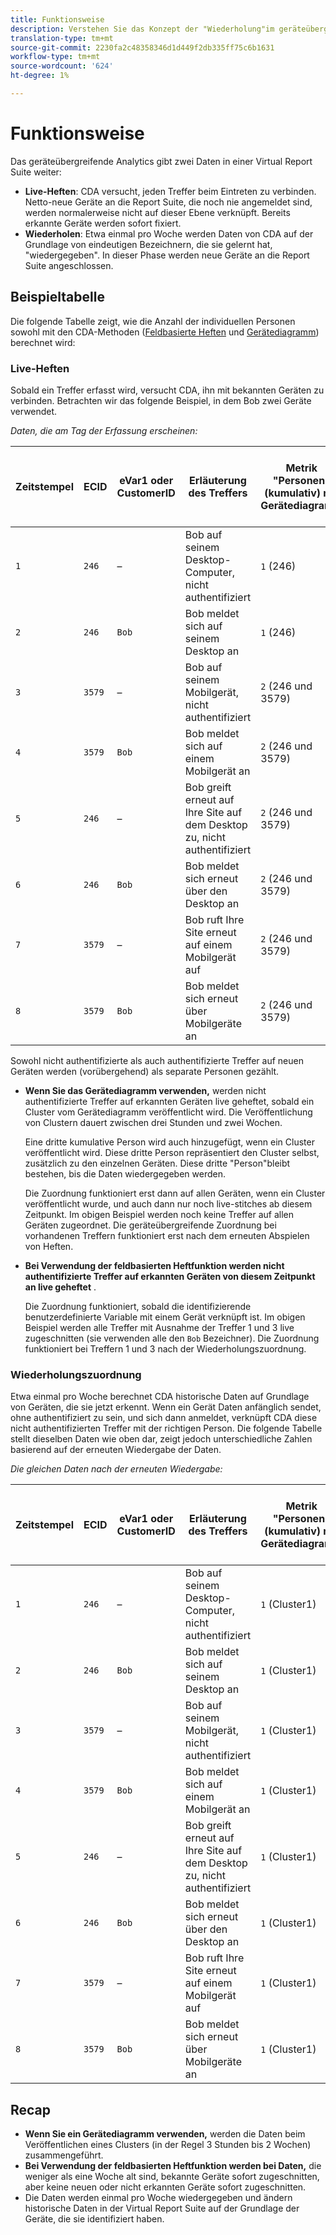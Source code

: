 ```yaml
---
title: Funktionsweise
description: Verstehen Sie das Konzept der "Wiederholung"im geräteübergreifenden Analytics.
translation-type: tm+mt
source-git-commit: 2230fa2c48358346d1d449f2db335ff75c6b1631
workflow-type: tm+mt
source-wordcount: '624'
ht-degree: 1%

---
```



# Funktionsweise

Das geräteübergreifende Analytics gibt zwei Daten in einer Virtual Report Suite weiter:

* **Live-Heften**: CDA versucht, jeden Treffer beim Eintreten zu verbinden. Netto-neue Geräte an die Report Suite, die noch nie angemeldet sind, werden normalerweise nicht auf dieser Ebene verknüpft. Bereits erkannte Geräte werden sofort fixiert.
* **Wiederholen**: Etwa einmal pro Woche werden Daten von CDA auf der Grundlage von eindeutigen Bezeichnern, die sie gelernt hat, &quot;wiedergegeben&quot;. In dieser Phase werden neue Geräte an die Report Suite angeschlossen.

## Beispieltabelle

Die folgende Tabelle zeigt, wie die Anzahl der individuellen Personen sowohl mit den CDA-Methoden ([Feldbasierte Heften](field-based-stitching.md) und [Gerätediagramm](device-graph.md)) berechnet wird:

### Live-Heften

Sobald ein Treffer erfasst wird, versucht CDA, ihn mit bekannten Geräten zu verbinden. Betrachten wir das folgende Beispiel, in dem Bob zwei Geräte verwendet.

*Daten, die am Tag der Erfassung erscheinen:*

| Zeitstempel | ECID | eVar1 oder CustomerID | Erläuterung des Treffers | Metrik &quot;Personen&quot;(kumulativ) mit Gerätediagramm | Metrik &quot;Personen&quot;(kumulativ) mithilfe der feldbasierten Suche |
| --- | --- | --- | --- | --- | --- |
| `1` | `246` | – | Bob auf seinem Desktop-Computer, nicht authentifiziert | `1` (246) | `1` (246) |
| `2` | `246` | `Bob` | Bob meldet sich auf seinem Desktop an | `1` (246) | `2` (246 und Bob) |
| `3` | `3579` | – | Bob auf seinem Mobilgerät, nicht authentifiziert | `2` (246 und 3579) | `3` (246, Bob und 3579) |
| `4` | `3579` | `Bob` | Bob meldet sich auf einem Mobilgerät an | `2` (246 und 3579) | `3` (246, Bob und 3579) |
| `5` | `246` | – | Bob greift erneut auf Ihre Site auf dem Desktop zu, nicht authentifiziert | `2` (246 und 3579) | `3` (246, Bob und 3579) |
| `6` | `246` | `Bob` | Bob meldet sich erneut über den Desktop an | `2` (246 und 3579) | `3` (246, Bob und 3579) |
| `7` | `3579` | – | Bob ruft Ihre Site erneut auf einem Mobilgerät auf | `2` (246 und 3579) | `3` (246, Bob und 3579) |
| `8` | `3579` | `Bob` | Bob meldet sich erneut über Mobilgeräte an | `2` (246 und 3579) | `3` (246, Bob und 3579) |

Sowohl nicht authentifizierte als auch authentifizierte Treffer auf neuen Geräten werden (vorübergehend) als separate Personen gezählt.

* **Wenn Sie das Gerätediagramm verwenden,** werden nicht authentifizierte Treffer auf erkannten Geräten live geheftet, sobald ein Cluster vom Gerätediagramm veröffentlicht wird. Die Veröffentlichung von Clustern dauert zwischen drei Stunden und zwei Wochen.

   Eine dritte kumulative Person wird auch hinzugefügt, wenn ein Cluster veröffentlicht wird. Diese dritte Person repräsentiert den Cluster selbst, zusätzlich zu den einzelnen Geräten. Diese dritte &quot;Person&quot;bleibt bestehen, bis die Daten wiedergegeben werden.

   Die Zuordnung funktioniert erst dann auf allen Geräten, wenn ein Cluster veröffentlicht wurde, und auch dann nur noch live-stitches ab diesem Zeitpunkt. Im obigen Beispiel werden noch keine Treffer auf allen Geräten zugeordnet. Die geräteübergreifende Zuordnung bei vorhandenen Treffern funktioniert erst nach dem erneuten Abspielen von Heften.
* **Bei Verwendung der feldbasierten Heftfunktion werden nicht authentifizierte Treffer auf erkannten Geräten von diesem Zeitpunkt an live geheftet** .

   Die Zuordnung funktioniert, sobald die identifizierende benutzerdefinierte Variable mit einem Gerät verknüpft ist. Im obigen Beispiel werden alle Treffer mit Ausnahme der Treffer 1 und 3 live zugeschnitten (sie verwenden alle den `Bob` Bezeichner). Die Zuordnung funktioniert bei Treffern 1 und 3 nach der Wiederholungszuordnung.

### Wiederholungszuordnung

Etwa einmal pro Woche berechnet CDA historische Daten auf Grundlage von Geräten, die sie jetzt erkennt. Wenn ein Gerät Daten anfänglich sendet, ohne authentifiziert zu sein, und sich dann anmeldet, verknüpft CDA diese nicht authentifizierten Treffer mit der richtigen Person. Die folgende Tabelle stellt dieselben Daten wie oben dar, zeigt jedoch unterschiedliche Zahlen basierend auf der erneuten Wiedergabe der Daten.

*Die gleichen Daten nach der erneuten Wiedergabe:*

| Zeitstempel | ECID | eVar1 oder CustomerID | Erläuterung des Treffers | Metrik &quot;Personen&quot;(kumulativ) mit Gerätediagramm | Metrik &quot;Personen&quot;(kumulativ) mithilfe der feldbasierten Suche |
| --- | --- | --- | --- | --- | --- |
| `1` | `246` | – | Bob auf seinem Desktop-Computer, nicht authentifiziert | `1` (Cluster1) | `1` (Bob) |
| `2` | `246` | `Bob` | Bob meldet sich auf seinem Desktop an | `1` (Cluster1) | `1` (Bob) |
| `3` | `3579` | – | Bob auf seinem Mobilgerät, nicht authentifiziert | `1` (Cluster1) | `1` (Bob) |
| `4` | `3579` | `Bob` | Bob meldet sich auf einem Mobilgerät an | `1` (Cluster1) | `1` (Bob) |
| `5` | `246` | – | Bob greift erneut auf Ihre Site auf dem Desktop zu, nicht authentifiziert | `1` (Cluster1) | `1` (Bob) |
| `6` | `246` | `Bob` | Bob meldet sich erneut über den Desktop an | `1` (Cluster1) | `1` (Bob) |
| `7` | `3579` | – | Bob ruft Ihre Site erneut auf einem Mobilgerät auf | `1` (Cluster1) | `1` (Bob) |
| `8` | `3579` | `Bob` | Bob meldet sich erneut über Mobilgeräte an | `1` (Cluster1) | `1` (Bob) |

## Recap

* **Wenn Sie ein Gerätediagramm verwenden,** werden die Daten beim Veröffentlichen eines Clusters (in der Regel 3 Stunden bis 2 Wochen) zusammengeführt.
* **Bei Verwendung der feldbasierten Heftfunktion werden bei Daten,** die weniger als eine Woche alt sind, bekannte Geräte sofort zugeschnitten, aber keine neuen oder nicht erkannten Geräte sofort zugeschnitten.
* Die Daten werden einmal pro Woche wiedergegeben und ändern historische Daten in der Virtual Report Suite auf der Grundlage der Geräte, die sie identifiziert haben.
